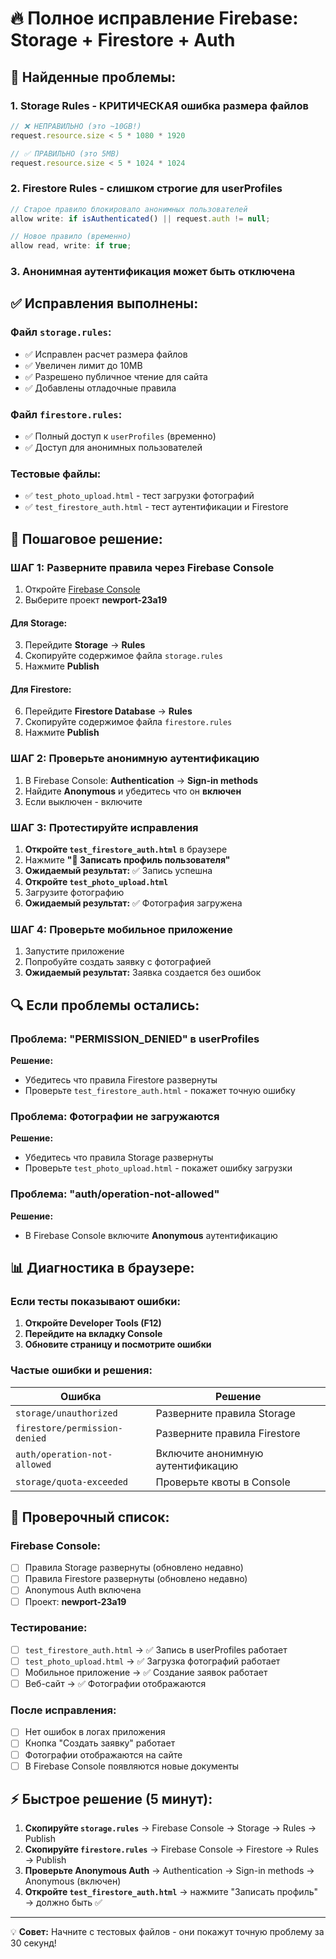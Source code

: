 # 🔥 Полное исправление Firebase: Storage + Firestore + Auth

## 🚨 **Найденные проблемы:**

### 1. **Storage Rules - КРИТИЧЕСКАЯ ошибка размера файлов**
```javascript
// ❌ НЕПРАВИЛЬНО (это ~10GB!)
request.resource.size < 5 * 1080 * 1920

// ✅ ПРАВИЛЬНО (это 5MB)  
request.resource.size < 5 * 1024 * 1024
```

### 2. **Firestore Rules - слишком строгие для userProfiles**
```javascript
// Старое правило блокировало анонимных пользователей
allow write: if isAuthenticated() || request.auth != null;

// Новое правило (временно)
allow read, write: if true;
```

### 3. **Анонимная аутентификация может быть отключена**

## ✅ **Исправления выполнены:**

### **Файл `storage.rules`:**
- ✅ Исправлен расчет размера файлов  
- ✅ Увеличен лимит до 10MB
- ✅ Разрешено публичное чтение для сайта
- ✅ Добавлены отладочные правила

### **Файл `firestore.rules`:**
- ✅ Полный доступ к `userProfiles` (временно)
- ✅ Доступ для анонимных пользователей

### **Тестовые файлы:**
- ✅ `test_photo_upload.html` - тест загрузки фотографий
- ✅ `test_firestore_auth.html` - тест аутентификации и Firestore

## 🚀 **Пошаговое решение:**

### **ШАГ 1: Разверните правила через Firebase Console**

1. Откройте [Firebase Console](https://console.firebase.google.com)
2. Выберите проект **newport-23a19**

#### **Для Storage:**
3. Перейдите **Storage** → **Rules** 
4. Скопируйте содержимое файла `storage.rules`
5. Нажмите **Publish**

#### **Для Firestore:**
6. Перейдите **Firestore Database** → **Rules**
7. Скопируйте содержимое файла `firestore.rules` 
8. Нажмите **Publish**

### **ШАГ 2: Проверьте анонимную аутентификацию**

1. В Firebase Console: **Authentication** → **Sign-in methods**
2. Найдите **Anonymous** и убедитесь что он **включен**
3. Если выключен - включите

### **ШАГ 3: Протестируйте исправления**

1. **Откройте `test_firestore_auth.html`** в браузере
2. Нажмите **"📝 Записать профиль пользователя"**
3. **Ожидаемый результат:** ✅ Запись успешна
4. **Откройте `test_photo_upload.html`** 
5. Загрузите фотографию
6. **Ожидаемый результат:** ✅ Фотография загружена

### **ШАГ 4: Проверьте мобильное приложение**

1. Запустите приложение
2. Попробуйте создать заявку с фотографией  
3. **Ожидаемый результат:** Заявка создается без ошибок

## 🔍 **Если проблемы остались:**

### **Проблема: "PERMISSION_DENIED" в userProfiles**
**Решение:**
- Убедитесь что правила Firestore развернуты
- Проверьте `test_firestore_auth.html` - покажет точную ошибку

### **Проблема: Фотографии не загружаются** 
**Решение:**
- Убедитесь что правила Storage развернуты
- Проверьте `test_photo_upload.html` - покажет ошибку загрузки

### **Проблема: "auth/operation-not-allowed"**
**Решение:**
- В Firebase Console включите **Anonymous** аутентификацию

## 📊 **Диагностика в браузере:**

### **Если тесты показывают ошибки:**

1. **Откройте Developer Tools (F12)**
2. **Перейдите на вкладку Console**
3. **Обновите страницу и посмотрите ошибки**

### **Частые ошибки и решения:**

| Ошибка | Решение |
|--------|---------|
| `storage/unauthorized` | Разверните правила Storage |
| `firestore/permission-denied` | Разверните правила Firestore |
| `auth/operation-not-allowed` | Включите анонимную аутентификацию |
| `storage/quota-exceeded` | Проверьте квоты в Console |

## 🎯 **Проверочный список:**

### **Firebase Console:**
- [ ] Правила Storage развернуты (обновлено недавно)
- [ ] Правила Firestore развернуты (обновлено недавно)  
- [ ] Anonymous Auth включена
- [ ] Проект: **newport-23a19**

### **Тестирование:**
- [ ] `test_firestore_auth.html` → ✅ Запись в userProfiles работает
- [ ] `test_photo_upload.html` → ✅ Загрузка фотографий работает
- [ ] Мобильное приложение → ✅ Создание заявок работает
- [ ] Веб-сайт → ✅ Фотографии отображаются

### **После исправления:**
- [ ] Нет ошибок в логах приложения
- [ ] Кнопка "Создать заявку" работает  
- [ ] Фотографии отображаются на сайте
- [ ] В Firebase Console появляются новые документы

## ⚡ **Быстрое решение (5 минут):**

1. **Скопируйте `storage.rules`** → Firebase Console → Storage → Rules → Publish
2. **Скопируйте `firestore.rules`** → Firebase Console → Firestore → Rules → Publish  
3. **Проверьте Anonymous Auth** → Authentication → Sign-in methods → Anonymous (включен)
4. **Откройте `test_firestore_auth.html`** → нажмите "Записать профиль" → должно быть ✅

---

💡 **Совет:** Начните с тестовых файлов - они покажут точную проблему за 30 секунд! 